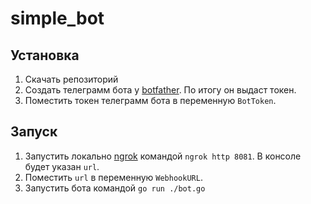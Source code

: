 # simple_bot

## Установка

1. Скачать репозиторий
2. Создать телеграмм бота у [botfather](https://t.me/BotFather). По итогу он выдаст токен.
3. Поместить токен телеграмм бота в переменную `BotToken`.

## Запуск

1. Запустить локально [ngrok](https://ngrok.com/) командой `ngrok http 8081`. В консоле будет указан `url`.
2. Поместить `url` в переменную `WebhookURL`.
3. Запустить бота командой `go run ./bot.go`
